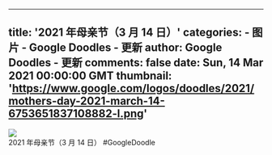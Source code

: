 
---
title: '2021 年母亲节（3 月 14 日）'
categories: 
    - 图片
    - Google Doodles - 更新
author: Google Doodles - 更新
comments: false
date: Sun, 14 Mar 2021 00:00:00 GMT
thumbnail: 'https://www.google.com/logos/doodles/2021/mothers-day-2021-march-14-6753651837108882-l.png'
---

<div>   
<img src="https://www.google.com/logos/doodles/2021/mothers-day-2021-march-14-6753651837108882-l.png" referrerpolicy="no-referrer"><br>2021 年母亲节（3 月 14 日） #GoogleDoodle  
</div>
            